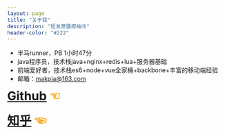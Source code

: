 ```yaml
---
layout: page
title: "关于我"
description: "短发萧骚襟袖冷"
header-color: "#222"
---
```


- 半马runner，PB 1小时47分
- java程序员，技术栈java+nginx+redis+lua+服务器基础
- 前端爱好者，技术栈es6+node+vue全家桶+backbone+丰富的移动端经验 
- 邮箱：makpia@163.com

<h1 style="margin-top: 10px;">
	<a href="https://github.com/PorUnaCabeza" target="_blank">Github</a>
	<a href="https://github.com/PorUnaCabeza" target="_blank" hidefocus="true" style="color:orange;text-decoration:none;">☜</a>
</h1>
<h1 style="margin-top: 10px;">
	<a href="https://www.zhihu.com/people/lin-shen-shi-jian-lu" target="_blank">知乎</a>
	<a href="https://www.zhihu.com/people/lin-shen-shi-jian-lu" target="_blank" hidefocus="true" style="color:orange;text-decoration:none;">☜</a>
</h1>

